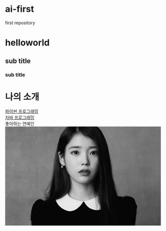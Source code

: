 # ai-first
first repository
# helloworld
## sub title
### sub title

# 나의 소개

[파이썬 프로그래밍](https://www.python.org)<br>
[자바 프로그래밍]()<br>
좋아하는 연예인
<img src='IU.jpg' /><br>
